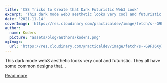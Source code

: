 ```yaml
---
title: 'CSS Tricks to Create that Dark Futuristic Web3 Look'
excerpt: 'This dark mode web3 aesthetic looks very cool and futuristic. They all have some common designs that...'
date: '2021-11-14'
coverImage: 'https://res.cloudinary.com/practicaldev/image/fetch/s--G9FJ6Xy7--/c_imagga_scale,f_auto,fl_progressive,h_420,q_auto,w_1000/https://dev-to-uploads.s3.amazonaws.com/uploads/articles/231ym0fk3tljlhwb9ioo.png'
author:
  name: Koders
  picture: "assets/blog/authors/koders.png"
ogImage:
  url: 'https://res.cloudinary.com/practicaldev/image/fetch/s--G9FJ6Xy7--/c_imagga_scale,f_auto,fl_progressive,h_420,q_auto,w_1000/https://dev-to-uploads.s3.amazonaws.com/uploads/articles/231ym0fk3tljlhwb9ioo.png'
---
```


This dark mode web3 aesthetic looks very cool and futuristic. They all have some common designs that...

[Read more](https://dev.to/trishathecookie/css-tricks-to-create-that-dark-futuristic-web3-look-53bm)
